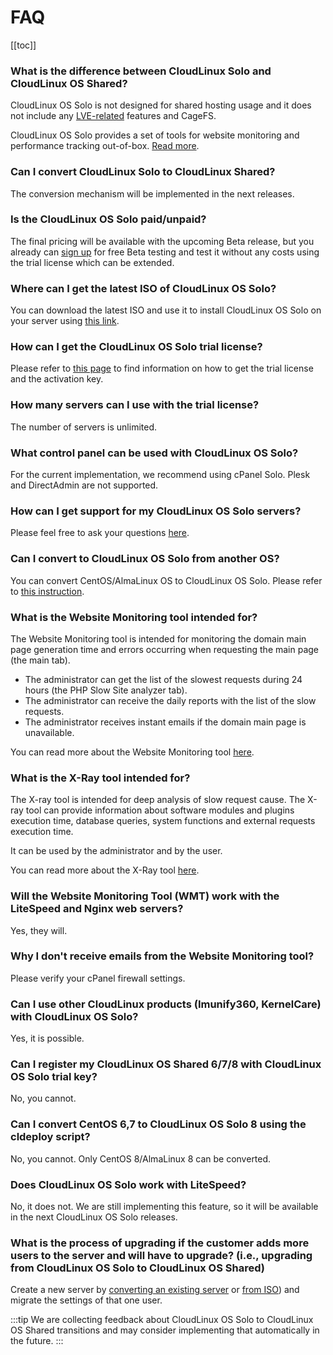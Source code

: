 
# FAQ

[[toc]]

### What is the difference between CloudLinux Solo and CloudLinux OS Shared?

CloudLinux OS Solo is not designed for shared hosting usage and it does not include any [LVE-related](https://docs.cloudlinux.com/lve_manager/) features and CageFS. 

CloudLinux OS Solo provides a set of tools for website monitoring and performance tracking out-of-box. [Read more](/manager/).

### Can I convert CloudLinux Solo to CloudLinux Shared?

The conversion mechanism will be implemented in the next releases.

### Is the CloudLinux OS Solo paid/unpaid?

The final pricing will be available with the upcoming Beta release, but you already can [sign up](https://lp.cloudlinux.com/cloudlinux-os-solo) for free Beta testing and test it without any costs using the trial license which can be extended.

### Where can I get the latest ISO of CloudLinux OS Solo?

You can download the latest ISO and use it to install CloudLinux OS Solo on your server using [this link](https://repo.cloudlinux.com/cloudlinux/8.3_solo_beta-netinstall/iso/x86_64/).

### How can I get the CloudLinux OS Solo trial license?

Please refer to [this page](https://lp.cloudlinux.com/cloudlinux-os-solo) to find information on how to get the trial license and the activation key.

### How many servers can I use with the trial license?

The number of servers is unlimited.

### What control panel can be used with CloudLinux OS Solo?

For the current implementation, we recommend using cPanel Solo. Plesk and DirectAdmin are not supported.

### How can I get support for my CloudLinux OS Solo servers?

Please feel free to ask your questions [here](https://cloudlinux.zendesk.com/hc/en-us/).

### Can I convert to CloudLinux OS Solo from another OS?

You can convert CentOS/AlmaLinux OS to CloudLinux OS Solo. Please refer to [this instruction](/installation/#converting-existing-servers).

### What is the Website Monitoring tool intended for?

The Website Monitoring tool is intended for monitoring the domain main page generation time and errors occurring when requesting the main page (the main tab).

* The administrator can get the list of the slowest requests during 24 hours (the PHP Slow Site analyzer tab).
* The administrator can receive the daily reports with the list of the slow requests.
* The administrator receives instant emails if the domain main page is unavailable.

You can read more about the Website Monitoring tool [here](/manager/#website-monitoring-tool).

### What is the X-Ray tool intended for?

The X-ray tool is intended for deep analysis of slow request cause. The X-ray tool can provide information about software modules and plugins execution time, database queries, system functions and external requests execution time.

It can be used by the administrator and by the user.

You can read more about the X-Ray tool [here](/manager/#x-ray).

### Will the Website Monitoring Tool (WMT) work with the LiteSpeed and Nginx web servers?

Yes, they will.

### Why I don't receive emails from the Website Monitoring tool?

Please verify your cPanel firewall settings.

### Can I use other CloudLinux products (Imunify360, KernelCare) with CloudLinux OS Solo?

Yes, it is possible.

### Can I register my CloudLinux OS Shared 6/7/8 with CloudLinux OS Solo trial key?

No, you cannot.

### Can I convert CentOS 6,7 to CloudLinux OS Solo 8 using the cldeploy script?

No, you cannot. Only CentOS 8/AlmaLinux 8 can be converted.

### Does CloudLinux OS Solo work with LiteSpeed?

No, it does not. We are still implementing this feature, so it will be available in the next CloudLinux OS Solo releases.

### What is the process of upgrading if the customer adds more users to the server and will have to upgrade? (i.e., upgrading from CloudLinux OS Solo to CloudLinux OS Shared)

Create a new server by [converting an existing server](/installation/#converting-existing-servers) or [from ISO](/installation/#iso-file-source)) and migrate the settings of that one user.

:::tip
We are collecting feedback about CloudLinux OS Solo to CloudLinux OS Shared transitions and may consider implementing that automatically in the future.
:::
